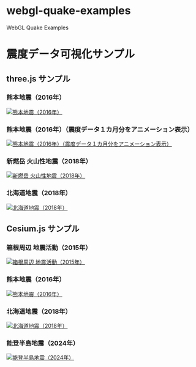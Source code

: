 ﻿# webgl-quake-examples
WebGL Quake Examples

# 震度データ可視化サンプル

## three.js サンプル

### 熊本地震（2016年）

[![熊本地震（2016年）](assets/screenshot/threejs_kumamoto_2016.jpg)](https://cx20.github.io/webgl-quake-examples/threejs/kumamoto_2016/ "熊本地震（2016年）")

### 熊本地震（2016年）（震度データ１カ月分をアニメーション表示）

[![熊本地震（2016年）（震度データ１カ月分をアニメーション表示）](assets/screenshot/threejs_kumamoto_2016_anim.jpg)](https://cx20.github.io/webgl-quake-examples/threejs/kumamot_2016_anim/ "熊本地震（2016年）（震度データ１カ月分をアニメーション表示）")

### 新燃岳 火山性地震（2018年）
[![新燃岳 火山性地震（2018年）](assets/screenshot/threejs_shinmoedake_2018.jpg)](https://cx20.github.io/webgl-quake-examples/threejs/shinmoedake_2018/ "新燃岳 火山性地震（2018年）")

### 北海道地震（2018年）

[![北海道地震（2018年）](assets/screenshot/threejs_hokkaido_2018.jpg)](https://cx20.github.io/webgl-quake-examples/threejs/hokkaido_2018/ "北海道地震（2018年）")

## Cesium.js サンプル

### 箱根周辺 地震活動（2015年）

[![箱根周辺 地震活動（2015年）](assets/screenshot/cesium_hakone_2015.jpg)](https://cx20.github.io/webgl-quake-examples/cesium/hakone_2015/ "箱根周辺 地震活動（2015年）")

### 熊本地震（2016年）

[![熊本地震（2016年）](assets/screenshot/cesium_kumamoto_2016.jpg)](https://cx20.github.io/webgl-quake-examples/cesium/kumamoto_2016/ "熊本地震（2016年）")

### 北海道地震（2018年）

[![北海道地震（2018年）](assets/screenshot/cesium_hokkaido_2018.jpg)](https://cx20.github.io/webgl-quake-examples/cesium/hokkaido_2018/ "北海道地震（2018年）")

### 能登半島地震（2024年）

[![能登半島地震（2024年）](assets/screenshot/cesium_noto_2024.jpg)](https://cx20.github.io/webgl-quake-examples/cesium/noto_2024/ "能登半島地震（2024年）")

